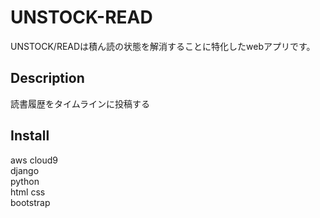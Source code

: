 # UNSTOCK-READ 
UNSTOCK/READは積ん読の状態を解消することに特化したwebアプリです。


## Description
読書履歴をタイムラインに投稿する


## Install
aws cloud9 <br>
django <br>
python <br>
html css <br>
bootstrap

